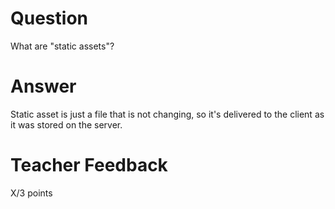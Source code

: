 # Question

What are "static assets"?

# Answer
Static asset is just a file that is not changing, so it's delivered to the client as it was stored on the server. 
# Teacher Feedback

X/3 points